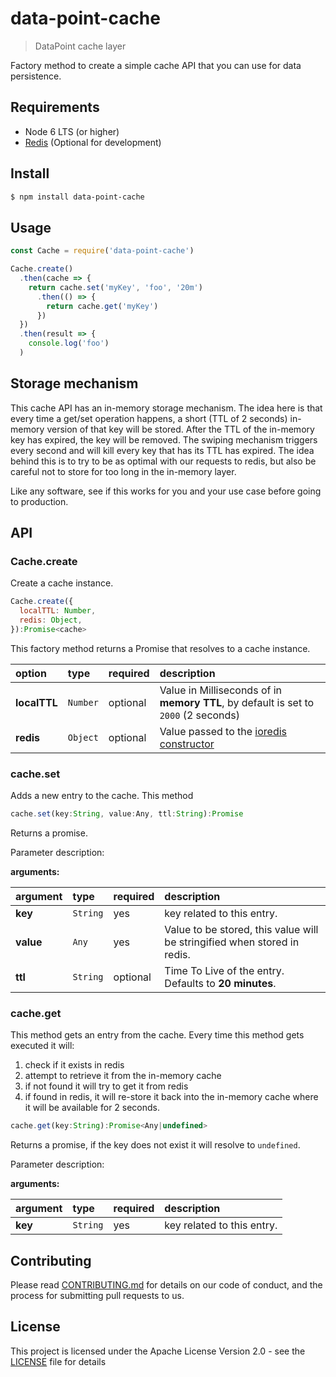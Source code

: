 # data-point-cache

> DataPoint cache layer

Factory method to create a simple cache API that you can use for data persistence. 

## Requirements

- Node 6 LTS (or higher)
- [Redis](https://redis.io/) (Optional for development)

## Install

```bash
$ npm install data-point-cache
```

## Usage

```js
const Cache = require('data-point-cache')

Cache.create()
  .then(cache => {
    return cache.set('myKey', 'foo', '20m')
      .then(() => {
        return cache.get('myKey')
      })
  })
  .then(result => {
    console.log('foo')
  )
```

## Storage mechanism

This cache API has an in-memory storage mechanism. The idea here is that every time a get/set operation happens, a short (TTL of 2 seconds) in-memory version of that key will be stored. After the TTL of the in-memory key has expired, the key will be removed. The swiping mechanism triggers every second and will kill every key that has its TTL has expired. The idea behind this is to try to be as optimal with our requests to redis, but also be careful not to store for too long in the in-memory layer.

Like any software, see if this works for you and your use case before going to production.

## API

### Cache.create

Create a cache instance.

```js
Cache.create({
  localTTL: Number,
  redis: Object,
}):Promise<cache>
```

This factory method returns a Promise that resolves to a cache instance. 

| option | type | required | description |
|:---|:---|:---|:---|
| **localTTL** | `Number` | optional | Value in Milliseconds of in **memory TTL**, by default is set to `2000` (2 seconds) |
| **redis** | `Object` | optional | Value passed to the [ioredis](https://github.com/luin/ioredis) [constructor](https://github.com/luin/ioredis/blob/master/API.md#new-redisport-host-options) |

### cache.set

Adds a new entry to the cache. This method 

```js
cache.set(key:String, value:Any, ttl:String):Promise
```

Returns a promise. 

Parameter description:

**arguments:**

| argument | type | required | description |
|:---|:---|:---|:---|
| **key** | `String` | yes | key related to this entry. |
| **value** | `Any` | yes | Value to be stored, this value will be stringified when stored in redis. |
| **ttl** | `String` | optional | Time To Live of the entry. Defaults to **20 minutes**.  |

### cache.get

This method gets an entry from the cache. Every time this method gets executed it will:

1. check if it exists in redis
2. attempt to retrieve it from the in-memory cache
3. if not found it will try to get it from redis
4. if found in redis, it will re-store it back into the in-memory cache where it will be available for 2 seconds.

```js
cache.get(key:String):Promise<Any|undefined>
```

Returns a promise, if the key does not exist it will resolve to `undefined`. 

Parameter description:

**arguments:**

| argument | type | required | description |
|:---|:---|:---|:---|
| **key** | `String` | yes | key related to this entry. |

## <a name="contributing">Contributing</a>

Please read [CONTRIBUTING.md](../../CONTRIBUTING.md) for details on our code of conduct, and the process for submitting pull requests to us.

## <a name="license">License</a>

This project is licensed under the  Apache License Version 2.0 - see the [LICENSE](LICENSE) file for details
